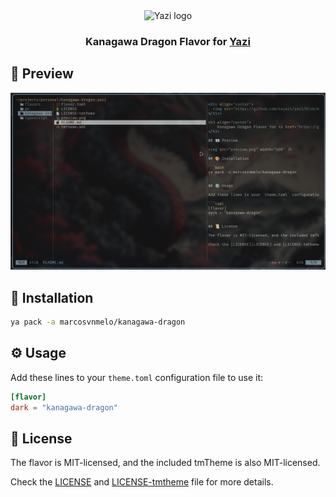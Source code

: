 <div align="center">
  <img src="https://github.com/sxyazi/yazi/blob/main/assets/logo.png?raw=true" alt="Yazi logo" width="20%">
</div>

<h3 align="center">
    Kanagawa Dragon Flavor for <a href="https://github.com/sxyazi/yazi">Yazi</a>
</h3>

## 👀 Preview

<img src="preview.png" width="600" />

## 🎨 Installation

```bash
ya pack -a marcosvnmelo/kanagawa-dragon
```

## ⚙️ Usage

Add these lines to your `theme.toml` configuration file to use it:

```toml
[flavor]
dark = "kanagawa-dragon"
```

## 📜 License

The flavor is MIT-licensed, and the included tmTheme is also MIT-licensed.

Check the [LICENSE](LICENSE) and [LICENSE-tmtheme](LICENSE-tmtheme) file for more details.
